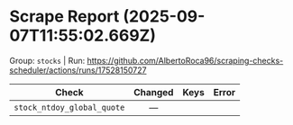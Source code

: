 # Scrape Report (2025-09-07T11:55:02.669Z)

Group: `stocks`  |  Run: https://github.com/AlbertoRoca96/scraping-checks-scheduler/actions/runs/17528150727

| Check | Changed | Keys | Error |
|---|:---:|:--|:--|
| `stock_ntdoy_global_quote` | — |  |  |
